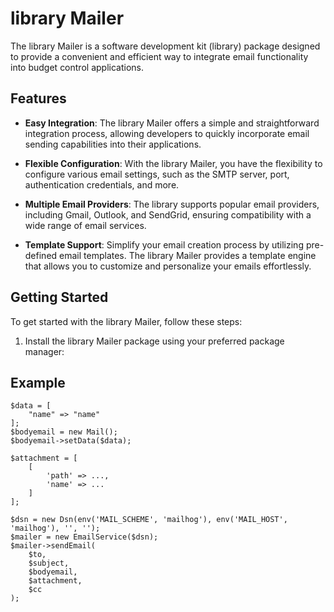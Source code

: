 # library Mailer

The library Mailer is a software development kit (library) package designed to provide a convenient and efficient way to integrate email functionality into budget control applications.

## Features

- **Easy Integration**: The library Mailer offers a simple and straightforward integration process, allowing developers to quickly incorporate email sending capabilities into their applications.

- **Flexible Configuration**: With the library Mailer, you have the flexibility to configure various email settings, such as the SMTP server, port, authentication credentials, and more.

- **Multiple Email Providers**: The library  supports popular email providers, including Gmail, Outlook, and SendGrid, ensuring compatibility with a wide range of email services.

- **Template Support**: Simplify your email creation process by utilizing pre-defined email templates. The library Mailer provides a template engine that allows you to customize and personalize your emails effortlessly.

## Getting Started

To get started with the library Mailer, follow these steps:

1. Install the library Mailer package using your preferred package manager:

## Example
```
$data = [
    "name" => "name"
];
$bodyemail = new Mail();
$bodyemail->setData($data);

$attachment = [
    [
        'path' => ...,
        'name' => ...
    ]
];

$dsn = new Dsn(env('MAIL_SCHEME', 'mailhog'), env('MAIL_HOST', 'mailhog'), '', '');
$mailer = new EmailService($dsn);
$mailer->sendEmail(
    $to,
    $subject,
    $bodyemail,
    $attachment,
    $cc
);

```
